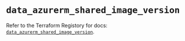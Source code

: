# `data_azurerm_shared_image_version`

Refer to the Terraform Registory for docs: [`data_azurerm_shared_image_version`](https://www.terraform.io/docs/providers/azurerm/d/shared_image_version).
